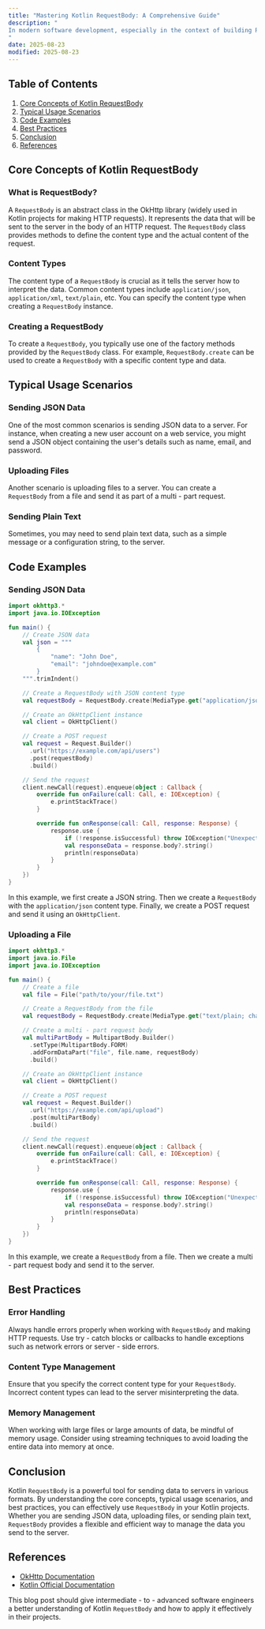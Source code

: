 ```yaml
---
title: "Mastering Kotlin RequestBody: A Comprehensive Guide"
description: "
In modern software development, especially in the context of building RESTful APIs and handling network requests, being able to construct and manage request bodies effectively is crucial. Kotlin, a popular programming language for Android and server - side development, provides powerful tools for working with request bodies. A `RequestBody` in Kotlin (often used in conjunction with libraries like OkHttp or Retrofit) represents the data that is sent to a server as part of an HTTP request. This blog post will delve into the core concepts, typical usage scenarios, and best practices related to Kotlin `RequestBody`.
"
date: 2025-08-23
modified: 2025-08-23
---
```


## Table of Contents
1. [Core Concepts of Kotlin RequestBody](#core-concepts-of-kotlin-requestbody)
2. [Typical Usage Scenarios](#typical-usage-scenarios)
3. [Code Examples](#code-examples)
4. [Best Practices](#best-practices)
5. [Conclusion](#conclusion)
6. [References](#references)

## Core Concepts of Kotlin RequestBody
### What is RequestBody?
A `RequestBody` is an abstract class in the OkHttp library (widely used in Kotlin projects for making HTTP requests). It represents the data that will be sent to the server in the body of an HTTP request. The `RequestBody` class provides methods to define the content type and the actual content of the request.

### Content Types
The content type of a `RequestBody` is crucial as it tells the server how to interpret the data. Common content types include `application/json`, `application/xml`, `text/plain`, etc. You can specify the content type when creating a `RequestBody` instance.

### Creating a RequestBody
To create a `RequestBody`, you typically use one of the factory methods provided by the `RequestBody` class. For example, `RequestBody.create` can be used to create a `RequestBody` with a specific content type and data.

## Typical Usage Scenarios
### Sending JSON Data
One of the most common scenarios is sending JSON data to a server. For instance, when creating a new user account on a web service, you might send a JSON object containing the user's details such as name, email, and password.

### Uploading Files
Another scenario is uploading files to a server. You can create a `RequestBody` from a file and send it as part of a multi - part request.

### Sending Plain Text
Sometimes, you may need to send plain text data, such as a simple message or a configuration string, to the server.

## Code Examples

### Sending JSON Data
```kotlin
import okhttp3.*
import java.io.IOException

fun main() {
    // Create JSON data
    val json = """
        {
            "name": "John Doe",
            "email": "johndoe@example.com"
        }
    """.trimIndent()

    // Create a RequestBody with JSON content type
    val requestBody = RequestBody.create(MediaType.get("application/json; charset=utf-8"), json)

    // Create an OkHttpClient instance
    val client = OkHttpClient()

    // Create a POST request
    val request = Request.Builder()
      .url("https://example.com/api/users")
      .post(requestBody)
      .build()

    // Send the request
    client.newCall(request).enqueue(object : Callback {
        override fun onFailure(call: Call, e: IOException) {
            e.printStackTrace()
        }

        override fun onResponse(call: Call, response: Response) {
            response.use {
                if (!response.isSuccessful) throw IOException("Unexpected code $response")
                val responseData = response.body?.string()
                println(responseData)
            }
        }
    })
}
```
In this example, we first create a JSON string. Then we create a `RequestBody` with the `application/json` content type. Finally, we create a POST request and send it using an `OkHttpClient`.

### Uploading a File
```kotlin
import okhttp3.*
import java.io.File
import java.io.IOException

fun main() {
    // Create a file
    val file = File("path/to/your/file.txt")

    // Create a RequestBody from the file
    val requestBody = RequestBody.create(MediaType.get("text/plain; charset=utf-8"), file)

    // Create a multi - part request body
    val multiPartBody = MultipartBody.Builder()
      .setType(MultipartBody.FORM)
      .addFormDataPart("file", file.name, requestBody)
      .build()

    // Create an OkHttpClient instance
    val client = OkHttpClient()

    // Create a POST request
    val request = Request.Builder()
      .url("https://example.com/api/upload")
      .post(multiPartBody)
      .build()

    // Send the request
    client.newCall(request).enqueue(object : Callback {
        override fun onFailure(call: Call, e: IOException) {
            e.printStackTrace()
        }

        override fun onResponse(call: Call, response: Response) {
            response.use {
                if (!response.isSuccessful) throw IOException("Unexpected code $response")
                val responseData = response.body?.string()
                println(responseData)
            }
        }
    })
}
```
In this example, we create a `RequestBody` from a file. Then we create a multi - part request body and send it to the server.

## Best Practices
### Error Handling
Always handle errors properly when working with `RequestBody` and making HTTP requests. Use try - catch blocks or callbacks to handle exceptions such as network errors or server - side errors.

### Content Type Management
Ensure that you specify the correct content type for your `RequestBody`. Incorrect content types can lead to the server misinterpreting the data.

### Memory Management
When working with large files or large amounts of data, be mindful of memory usage. Consider using streaming techniques to avoid loading the entire data into memory at once.

## Conclusion
Kotlin `RequestBody` is a powerful tool for sending data to servers in various formats. By understanding the core concepts, typical usage scenarios, and best practices, you can effectively use `RequestBody` in your Kotlin projects. Whether you are sending JSON data, uploading files, or sending plain text, `RequestBody` provides a flexible and efficient way to manage the data you send to the server.

## References
- [OkHttp Documentation](https://square.github.io/okhttp/)
- [Kotlin Official Documentation](https://kotlinlang.org/)

This blog post should give intermediate - to - advanced software engineers a better understanding of Kotlin `RequestBody` and how to apply it effectively in their projects. 